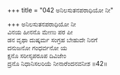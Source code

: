 +++
title = "042 ಅನಿಲಸುತನಪರಾಧಿಯೋ ನೀ"

+++
ಅನಿಲಸುತನಪರಾಧಿಯೋ ನೀ  
ವಿನಯ ಹೀನನೊ ಮೇಣು ಪರ ಪೀ  
ಡನ ವೃಥಾ ದುಷ್ಕರ್ಮ ಸಂಗ್ರಹ ಬೇಹುದೇ ನಿನಗೆ   
ದನುಜನೋ ಗಂಧರ್ವನೋ ಯ  
ಕ್ಷನೊ ಸರೀಸೃಪರೂಪ ದಿವಿಜೇಂ  
ದ್ರನೊ ನಿಧಾನಿಸಲರಿಯೆ ನೀನಾರೆಂದನವನೀಶ      ॥42॥